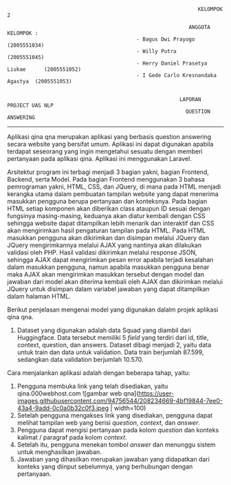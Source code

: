                                                                   KELOMPOK 2

                                                               ANGGOTA KELOMPOK :
                                              - Bagus Dwi Prayogo                 (2005551034)
                                              - Willy Putra                       (2005551045)
                                              - Herry Daniel Prasetya Liukae      (2005551052)
                                              - I Gede Carlo Kresnandaka Agastya  (2005551053)


                                                            LAPORAN PROJECT UAS NLP
                                                              QUESTION ANSWERING
-----------------------------------------------------------------------------------------------------------------------------------------------------------------------

   Aplikasi qina qna merupakan aplikasi yang berbasis question answering secara website yang bersifat umum. Aplikasi ini dapat digunakan apabila terdapat seseorang yang ingin mengetahui sesuatu dengan memberi pertanyaan pada aplikasi qina. Aplikasi ini menggunakan Laravel.

   Arsitektur program ini terbagi menjadi 3 bagian yakni, bagian Frontend, Backend, serta Model. Pada bagian Frontend menggunakan 3 bahasa pemrograman yakni, HTML, CSS, dan JQuery, di mana pada HTML menjadi kerangka utama dalam pembuatan tampilan website yang dapat menerima masukkan pengguna berupa pertanyaan dan konteksnya. Pada bagian HTML setiap komponen akan diberikan class ataupun ID sesuai dengan fungsinya masing-masing, keduanya akan diatur kembali dengan CSS sehingga website dapat ditampilkan lebih menarik dan interaktif dan CSS akan mengirimkan hasil pengaturan tampilan pada HTML. Pada HTML masukkan pengguna akan dikirimkan dan disimpan melalui JQuery dan JQuery mengirimkannya melalui AJAX yang nantinya akan dilakukan validasi oleh PHP. Hasil validasi dikirimkan melalui response JSON, sehingga AJAX dapat mengirimkan pesan error apabila terjadi kesalahan dalam masukkan pengguna, namun apabila masukkan pengguna benar maka AJAX akan mengirimkan masukkan tersebut dengan model dan jawaban dari model akan diterima kembali oleh AJAX dan dikirimkan melalui JQuery untuk disimpan dalam variabel jawaban yang dapat ditampilkan dalam halaman HTML.

  Berikut penjelasan mengenai model yang digunakan dalalm projek aplikasi qina qna.
1.  Dataset yang digunakan adalah data Squad yang diambil dari Huggingface. Data tersebut memiliki 5 _field_ yang terdiri dari id, title, context, question, dan answers. Dataset dibagi menjadi 2, yaitu data untuk train dan data untuk validation. Data train berjumlah 87.599, sedangkan data validation berjumlah 10.570.
  
  Cara menjalankan aplikasi adalah dengan beberapa tahap, yaitu:
1.  Pengguna membuka link yang telah disediakan, yaitu qina.000webhost.com
![gambar web qna](https://user-images.githubusercontent.com/94756544/208234669-4bf19844-7ee0-43a4-9add-0c0a0b32c0f3.jpeg | width=100)
2.  Setelah pengguna mengakses link yang disediakan, pengguna dapat melihat tampilan web yang berisi _question_, _context_, dan _answer_.
3.  Pengguna dapat mengisi pertanyaan pada kolom _question_ dan konteks kalimat / paragraf pada kolom _context_.
4.  Setelah itu, pengguna menekan tombol _answer_ dan menunggu sistem untuk menghasilkan jawaban.
5.  Jawaban yang dihasilkan merupakan jawaban yang didapatkan dari konteks yang diinput sebelumnya, yang berhubungan dengan pertanyaan.
